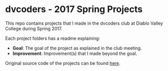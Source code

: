 # dvcoders - 2017 Spring Projects

This repo contains projects that I made in the dvcoders club at Diablo Valley College during Spring 2017.

Each project folders has a readme explaining:
- **Goal**: The goal of the project as explained in the club meeting.
- **Improvement**: Improvement(s) that I made beyond the goal.

Original source code of the projects can be found [here](https://github.com/dvcoders/2017-spring-project).
